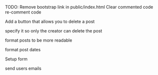 TODO:
Remove bootstrap link in public/index.html
Clear commented code
re-comment code

Add a button that allows you to delete a post

specify it so only the creator can delete the post

format posts to be more readable

format post dates

Setup form

send users emails
